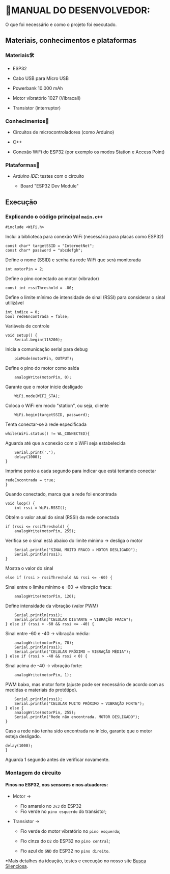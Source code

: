 # 📃MANUAL DO DESENVOLVEDOR:

 O que foi necessário e como o projeto foi executado.

## **Materiais, conhecimentos e plataformas**

### Materiais🛠️

- ESP32

- Cabo USB para Micro USB

- Powerbank 10.000 mAh

- Motor vibratório 1027 (Vibracall)

- Transistor (interruptor)

### Conhecimentos🧠

- Circuitos de microcontroladores (como Arduino)

- C++

- Conexão WiFi do ESP32 (por exemplo os modos Station e Access Point)

### Plataformas🚉

- _Arduino IDE_: testes com o circuito

    - Board "ESP32 Dev Module"

## **Execução**

### Explicando o código principal `main.c++`

    #include <WiFi.h>
Inclui a biblioteca para conexão WiFi (necessária para placas como ESP32)

    const char* targetSSID = "InternetNet";
    const char* password = "abcdefgh";
Define o nome (SSID) e senha da rede WiFi que será monitorada

    int motorPin = 2;
Define o pino conectado ao motor (vibrador)
 
    const int rssiThreshold = -80;
Define o limite mínimo de intensidade de sinal (RSSI) para considerar o sinal utilizável

    int indice = 0;
    bool redeEncontrada = false;
Variáveis de controle

    void setup() {
        Serial.begin(115200);
  Inicia a comunicação serial para debug
  
        pinMode(motorPin, OUTPUT);
Define o pino do motor como saída
  
        analogWrite(motorPin, 0);
Garante que o motor inicie desligado
    
        WiFi.mode(WIFI_STA);
Coloca o WiFi em modo "station", ou seja, cliente

        WiFi.begin(targetSSID, password);
Tenta conectar-se à rede especificada

    while(WiFi.status() != WL_CONNECTED){
Aguarda até que a conexão com o WiFi seja estabelecida

        Serial.print('.');
        delay(1000);
    }
Imprime ponto a cada segundo para indicar que está tentando conectar

    redeEncontrada = true;
    }
Quando conectado, marca que a rede foi encontrada

    void loop() {
        int rssi = WiFi.RSSI();
Obtém o valor atual do sinal (RSSI) da rede conectada
 
    if (rssi <= rssiThreshold) {
        analogWrite(motorPin, 255);
Verifica se o sinal está abaixo do limite mínimo → desliga o motor

        Serial.println("SINAL MUITO FRACO → MOTOR DESLIGADO");
        Serial.println(rssi);
    }
Mostra o valor do sinal

    else if (rssi > rssiThreshold && rssi <= -60) {
Sinal entre o limite mínimo e -60 → vibração fraca:

        analogWrite(motorPin, 120);
Define intensidade da vibração (valor PWM)

        Serial.println(rssi);
        Serial.println("CELULAR DISTANTE → VIBRAÇÃO FRACA");
    } else if (rssi > -60 && rssi <= -40) {
Sinal entre -60 e -40 → vibração média:

        analogWrite(motorPin, 70);
        Serial.println(rssi);
        Serial.println("CELULAR PRÓXIMO → VIBRAÇÃO MÉDIA");
    } else if (rssi > -40 && rssi < 0) {
Sinal acima de -40 → vibração forte:

        analogWrite(motorPin, 1);
PWM baixo, mas motor forte (ajuste pode ser necessário de acordo com as medidas e materiais do protótipo).

        Serial.println(rssi);
        Serial.println("CELULAR MUITO PRÓXIMO → VIBRAÇÃO FORTE"); 
    } else {
        analogWrite(motorPin, 255);
        Serial.println("Rede não encontrada. MOTOR DESLIGADO");
    }
  Caso a rede não tenha sido encontrada no início, garante que o motor esteja desligado.

    delay(1000);
    }
Aguarda 1 segundo antes de verificar novamente.

### Montagem do circuito

#### Pinos no ESP32, nos sensores e nos atuadores:

- Motor ->
    - Fio amarelo no `3v3` do ESP32
    - Fio verde no `pino esquerdo` do transistor;

- Transistor ->

    - Fio verde do motor vibratório no `pino esquerdo`;

    - Fio cinza do `D2` do ESP32 no `pino central`;

    - Fio azul do `GND` do ESP32 no `pino direito`.

*Mais detalhes da ideação, testes e execução no nosso site [Busca Silenciosa](https://sites.google.com/cesar.school/g18-buscasilenciosa/status-report-1).